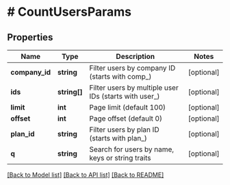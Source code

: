 # # CountUsersParams

## Properties

Name | Type | Description | Notes
------------ | ------------- | ------------- | -------------
**company_id** | **string** | Filter users by company ID (starts with comp_) | [optional]
**ids** | **string[]** | Filter users by multiple user IDs (starts with user_) | [optional]
**limit** | **int** | Page limit (default 100) | [optional]
**offset** | **int** | Page offset (default 0) | [optional]
**plan_id** | **string** | Filter users by plan ID (starts with plan_) | [optional]
**q** | **string** | Search for users by name, keys or string traits | [optional]

[[Back to Model list]](../../README.md#models) [[Back to API list]](../../README.md#endpoints) [[Back to README]](../../README.md)
